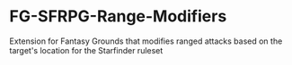# FG-SFRPG-Range-Modifiers
Extension for Fantasy Grounds that modifies ranged attacks based on the target's location for the Starfinder ruleset
